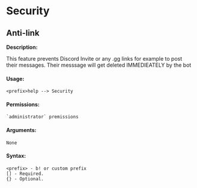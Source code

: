 # Security
## Anti-link

**Description:**

This feature prevents Discord Invite or any .gg links for example to post their messages. Their messsage will get deleted IMMEDIEATELY by the bot

#### Usage:

```
<prefix>help --> Security
```

#### Permissions:

```
`administrator` premissions
```

#### Arguments:

```
None
```

#### Syntax:

```
<prefix> - b! or custom prefix
[] - Required.
{} - Optional.
```
